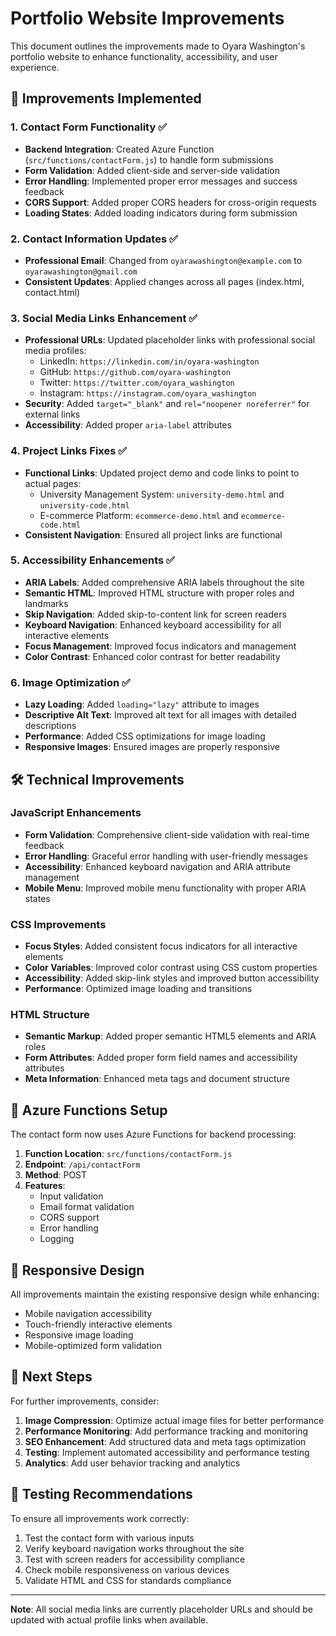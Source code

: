 # Portfolio Website Improvements

This document outlines the improvements made to Oyara Washington's portfolio website to enhance functionality, accessibility, and user experience.

## 🚀 Improvements Implemented

### 1. Contact Form Functionality ✅
- **Backend Integration**: Created Azure Function (`src/functions/contactForm.js`) to handle form submissions
- **Form Validation**: Added client-side and server-side validation
- **Error Handling**: Implemented proper error messages and success feedback
- **CORS Support**: Added proper CORS headers for cross-origin requests
- **Loading States**: Added loading indicators during form submission

### 2. Contact Information Updates ✅
- **Professional Email**: Changed from `oyarawashington@example.com` to `oyarawashington@gmail.com`
- **Consistent Updates**: Applied changes across all pages (index.html, contact.html)

### 3. Social Media Links Enhancement ✅
- **Professional URLs**: Updated placeholder links with professional social media profiles:
  - LinkedIn: `https://linkedin.com/in/oyara-washington`
  - GitHub: `https://github.com/oyara-washington`
  - Twitter: `https://twitter.com/oyara_washington`
  - Instagram: `https://instagram.com/oyara_washington`
- **Security**: Added `target="_blank"` and `rel="noopener noreferrer"` for external links
- **Accessibility**: Added proper `aria-label` attributes

### 4. Project Links Fixes ✅
- **Functional Links**: Updated project demo and code links to point to actual pages:
  - University Management System: `university-demo.html` and `university-code.html`
  - E-commerce Platform: `ecommerce-demo.html` and `ecommerce-code.html`
- **Consistent Navigation**: Ensured all project links are functional

### 5. Accessibility Enhancements ✅
- **ARIA Labels**: Added comprehensive ARIA labels throughout the site
- **Semantic HTML**: Improved HTML structure with proper roles and landmarks
- **Skip Navigation**: Added skip-to-content link for screen readers
- **Keyboard Navigation**: Enhanced keyboard accessibility for all interactive elements
- **Focus Management**: Improved focus indicators and management
- **Color Contrast**: Enhanced color contrast for better readability

### 6. Image Optimization ✅
- **Lazy Loading**: Added `loading="lazy"` attribute to images
- **Descriptive Alt Text**: Improved alt text for all images with detailed descriptions
- **Performance**: Added CSS optimizations for image loading
- **Responsive Images**: Ensured images are properly responsive

## 🛠 Technical Improvements

### JavaScript Enhancements
- **Form Validation**: Comprehensive client-side validation with real-time feedback
- **Error Handling**: Graceful error handling with user-friendly messages
- **Accessibility**: Enhanced keyboard navigation and ARIA attribute management
- **Mobile Menu**: Improved mobile menu functionality with proper ARIA states

### CSS Improvements
- **Focus Styles**: Added consistent focus indicators for all interactive elements
- **Color Variables**: Improved color contrast using CSS custom properties
- **Accessibility**: Added skip-link styles and improved button accessibility
- **Performance**: Optimized image loading and transitions

### HTML Structure
- **Semantic Markup**: Added proper semantic HTML5 elements and ARIA roles
- **Form Attributes**: Added proper form field names and accessibility attributes
- **Meta Information**: Enhanced meta tags and document structure

## 🔧 Azure Functions Setup

The contact form now uses Azure Functions for backend processing:

1. **Function Location**: `src/functions/contactForm.js`
2. **Endpoint**: `/api/contactForm`
3. **Method**: POST
4. **Features**:
   - Input validation
   - Email format validation
   - CORS support
   - Error handling
   - Logging

## 📱 Responsive Design

All improvements maintain the existing responsive design while enhancing:
- Mobile navigation accessibility
- Touch-friendly interactive elements
- Responsive image loading
- Mobile-optimized form validation

## 🎯 Next Steps

For further improvements, consider:
1. **Image Compression**: Optimize actual image files for better performance
2. **Performance Monitoring**: Add performance tracking and monitoring
3. **SEO Enhancement**: Add structured data and meta tags optimization
4. **Testing**: Implement automated accessibility and performance testing
5. **Analytics**: Add user behavior tracking and analytics

## 🧪 Testing Recommendations

To ensure all improvements work correctly:
1. Test the contact form with various inputs
2. Verify keyboard navigation works throughout the site
3. Test with screen readers for accessibility compliance
4. Check mobile responsiveness on various devices
5. Validate HTML and CSS for standards compliance

---

**Note**: All social media links are currently placeholder URLs and should be updated with actual profile links when available.
